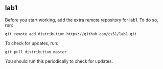 
## lab1


Before you start working, add the extra remote repository for lab1. To do so, run:

`git remote add distribution https://github.com/cs51/lab1.git`

To check for updates, run:

`git pull distribution master`

You should run this periodically to check for updates.
